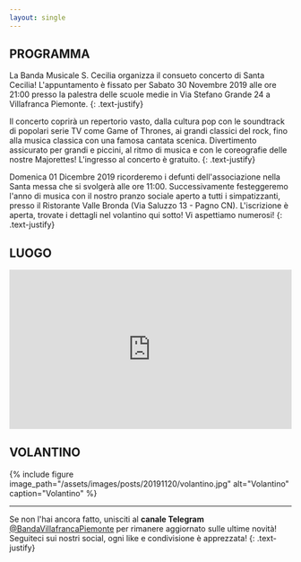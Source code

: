```yaml
---
layout: single
---
```


## PROGRAMMA

La Banda Musicale S. Cecilia organizza il consueto concerto di Santa Cecilia! L'appuntamento è fissato per Sabato 30 Novembre 2019 alle ore 21:00 presso la palestra delle scuole medie in Via Stefano Grande 24 a Villafranca Piemonte.
{: .text-justify}

Il concerto coprirà un repertorio vasto, dalla cultura pop con le soundtrack di popolari serie TV come Game of Thrones, ai grandi classici del rock, fino alla musica classica con una famosa cantata scenica. Divertimento assicurato per grandi e piccini, al ritmo di musica e con le coreografie delle nostre Majorettes! L'ingresso al concerto è gratuito.
{: .text-justify}

Domenica 01 Dicembre 2019 ricorderemo i defunti dell'associazione nella Santa messa che si svolgerà alle ore 11:00. Successivamente festeggeremo l'anno di musica con il nostro pranzo sociale aperto a tutti i simpatizzanti, presso il Ristorante Valle Bronda (Via Saluzzo 13 - Pagno CN). L'iscrizione è aperta, trovate i dettagli nel volantino qui sotto! Vi aspettiamo numerosi!
{: .text-justify}

## LUOGO

<style>
.map-responsive{
    overflow:hidden;
    padding-bottom:56.25%;
    position:relative;
    height:0;
}
.map-responsive iframe{
    left:0;
    top:0;
    height:100%;
    width:100%;
    position:absolute;
}

</style>

<div class="map-responsive">
<iframe src="https://www.google.com/maps/embed?pb=!1m18!1m12!1m3!1d2832.0023030158554!2d7.495391315803494!3d44.780758386805076!2m3!1f0!2f0!3f0!3m2!1i1024!2i768!4f13.1!3m3!1m2!1s0x47881e4f96acf819%3A0x238943c9ed6aaad4!2sVia+Stefano+Grande%2C+24%2C+10068+Villafranca+Piemonte+TO!5e0!3m2!1sit!2sit!4v1541069241559" width="600" height="450" frameborder="0" style="border:0" allowfullscreen></iframe>
</div>

## VOLANTINO

{% include figure image_path="/assets/images/posts/20191120/volantino.jpg" alt="Volantino" caption="Volantino" %}

---

Se non l'hai ancora fatto, unisciti al **canale Telegram** [@BandaVillafrancaPiemonte](https://t.me/BandaVillafrancaPiemonte) per rimanere aggiornato sulle ultime novità! Seguiteci sui nostri social, ogni like e condivisione è apprezzata!
{: .text-justify}
